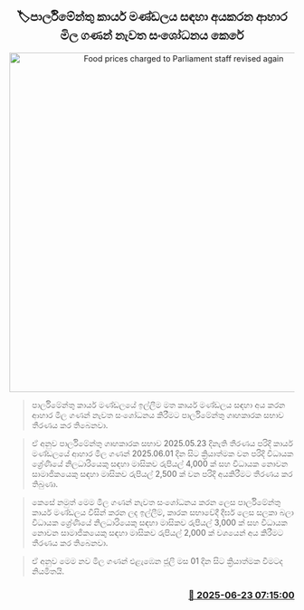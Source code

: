 <p align='center'><b><h2 align='center' title='Food prices charged to Parliament staff revised again'>🏷පාර්ලිමේන්තු කාර්ය මණ්ඩලය සඳහා අයකරන ආහාර මිල ගණන් නැව​ත සංශෝධනය කෙරේ</h2></b></p>
<p align='center'><img src='https://helakuru.sgp1.cdn.digitaloceanspaces.com/esana/images/lib/parliment-archived.jpg' width='600' alt='Food prices charged to Parliament staff revised again'></p>

> පාර්ලිමේන්තු කාර්ය මණ්ඩලයේ ඉල්ලීම මත කාර්ය මණ්ඩලය සඳහා අය කරන ආහාර මිල ගණන් නැවත ස‍ංශෝධනය කිරීමට පාර්ලිමේන්තු ගෘහකාරක සභාව තීරණය කර තිබෙනවා.

> ඒ අනුව පාර්ලිමේන්තු ගෘහකාරක සභාව 2025.05.23 දිනැති තීරණය පරිදි කාර්ය මණ්ඩලයේ ආහා​ර මිල ගණන් 2025.06.01 දින සිට ක්‍රියාත්මක වන පරිදි විධායක ශ්‍රේණියේ නිලධාරියෙකු සඳහා මාසිකව රුපියල් 4,000 ක් සහ විධායක නොවන සාමාජිකයෙකු සඳහා මාසිකව රුපියල් 2,500 ක් වන පරිදි අයකිරීමට තීරණය කර තිබුණා.

> කෙසේ නමුත් මෙම මිල ගණන් නැවත සංශෝධනය කරන ලෙස පාර්ලිමේන්තු කාර්ය මණ්ඩලය විසින් කරන ලද ඉල්ලීම්, කාරක සභාවේදී දීර්ඝ ලෙස සලකා බලා විධායක ශ්‍රේණියේ නිලධාරියෙකු සඳහා මාසිකව රුපියල් 3,000 ක් සහ විධායක නොවන සාමාජිකයෙකු සඳහා මාසිකව රුපියල් 2,000 ක් වශයෙන් අය කිරීමට තීරණය කර තිබෙනවා.

> ඒ අනුව මෙම නව මිල ගණන් එළැඹෙන ජූලි මස 01 දින සිට ක්‍රියාත්මක වීමටද නියමිතයි.



<h3 align='right'><a href='https://www.helakuru.lk/esana/p/111242/'>📅 2025-06-23 07:15:00</a></h3>

